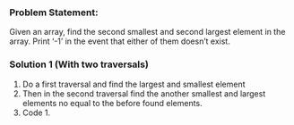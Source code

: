 ### **Problem Statement:** 
Given an array, find the second smallest and second largest element in the array. Print ‘-1’ in the event that either of them doesn’t exist.

### Solution 1 (With two traversals)
1. Do a first traversal and find the largest and smallest element
2. Then in the second traversal find the another smallest and largest elements no equal to the before found elements.
3. Code
	1. 